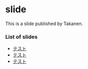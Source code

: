 # slide
This is a slide published by Takanen.

### List of slides

* [テスト](../slide/テスト/)
* [テスト](../slide/テスト/)
* [テスト](../slide/テスト/)

